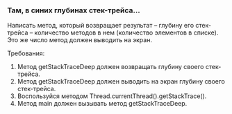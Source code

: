 
### Там, в синих глубинах стек-трейса…

Написать метод, который возвращает результат – глубину его стек-трейса – количество методов в нем (количество элементов в списке). Это же число метод должен выводить на экран.


Требования:
1.	Метод getStackTraceDeep должен возвращать глубину своего стек-трейса.
2.	Метод getStackTraceDeep должен выводить на экран глубину своего стек-трейса.
3.	Воспользуйся методом Thread.currentThread().getStackTrace().
4.	Метод main должен вызывать метод getStackTraceDeep.


